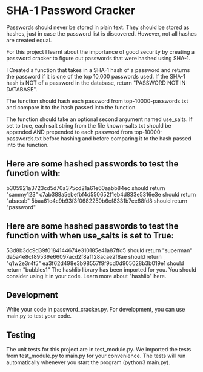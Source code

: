 # SHA-1 Password Cracker

Passwords should never be stored in plain text. They should be stored as hashes, just in case the password list is discovered. However, not all hashes are created equal.

For this project I learnt about the importance of good security by creating a password cracker to figure out passwords that were hashed using SHA-1.

I Created a function that takes in a SHA-1 hash of a password and returns the password if it is one of the top 10,000 passwords used. If the SHA-1 hash is NOT of a password in the database, return "PASSWORD NOT IN DATABASE".

The function should hash each password from top-10000-passwords.txt and compare it to the hash passed into the function.

The function should take an optional second argument named use_salts. If set to true, each salt string from the file known-salts.txt should be appended AND prepended to each password from top-10000-passwords.txt before hashing and before comparing it to the hash passed into the function.

## Here are some hashed passwords to test the function with:

b305921a3723cd5d70a375cd21a61e60aabb84ec should return "sammy123"
c7ab388a5ebefbf4d550652f1eb4d833e5316e3e should return "abacab"
5baa61e4c9b93f3f0682250b6cf8331b7ee68fd8 should return "password"

## Here are some hashed passwords to test the function with when use_salts is set to True:

53d8b3dc9d39f0184144674e310185e41a87ffd5 should return "superman"
da5a4e8cf89539e66097acd2f8af128acae2f8ae should return "q1w2e3r4t5"
ea3f62d498e3b98557f9f9cd0d905028b3b019e1 should return "bubbles1"
The hashlib library has been imported for you. You should consider using it in your code. Learn more about "hashlib" here.

## Development
Write your code in password_cracker.py. For development, you can use main.py to test your code.

## Testing
The unit tests for this project are in test_module.py. We imported the tests from test_module.py to main.py for your convenience. The tests will run automatically whenever you start the program (python3 main.py).

